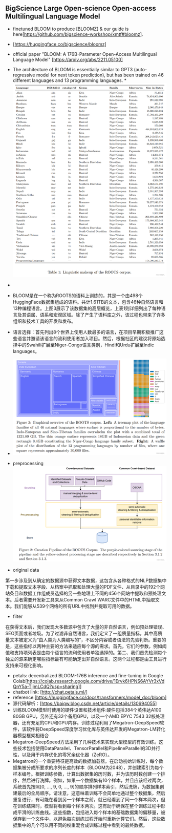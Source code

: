 ## BigScience Large Open-science Open-access Multilingual Language Model
* finetuned BLOOM to produce [BLOOMZ] & our guide is here[https://github.com/bigscience-workshop/xmtf#bloomz].
* [https://huggingface.co/bigscience/bloomz]
* official paper "BLOOM: A 176B-Parameter Open-Access Multilingual Language Model" [https://arxiv.org/abs/2211.05100]
* The architecture of BLOOM is essentially similar to GPT3 (auto-regressive model for next token prediction), but has been trained on 46 different languages and 13 programming languages. 
*![img.png](img.png)
* 
* BLOOM是在一个称为ROOTS的语料上训练的，其是一个由498个HuggingFace数据集组成的语料。共计1.61TB的文本，包含46种自然语言和13种编程语言。上图3展示了该数据集的高层概览，上表1则详细列出了每种语言及其语属、语系和宏观区域。除了产生了语料库之外，该过程也带来了许多组织和技术工具的开发和发布。
* 语言选择：首先列出8个世界上使用人数最多的语言，在项目早期积极推广这些语言并邀请该语言的流利使用者加入项目。然后，根据社区的建议将原始选择中的Swahili扩展至Niger-Congo语言类别，Hindi和Urdu扩展至Indic languages。
* ![img_1.png](img_1.png)

* preprocessing ![img_2.png](img_2.png)
* original data

第一步涉及到从确定的数据源中获得文本数据，这包含从各种格式的NLP数据集中下载和提取文本字段、从档案中抓取和处理大量的PDF文件、从目录中的192个网站条目和数据工作组成员选择的另一些地理上不同的456个网站中提取和预处理文本。后者需要开发新工具来从Common Crawl WARC文件中的HTML中抽取文本。我们能够从539个网络的所有URL中找到并提取可用的数据。

* filter

在获得文本后，我们发现大多数源中包含了大量的非自然语言，例如预处理错误、SEO页面或者垃圾。为了过滤非自然语言，我们定义了一组质量指标，其中高质量文本被定义为“由人类为人类编写的”，不区分内容或者语法的先验判断。重要的是，这些指标以两种主要的方法来适应每个源的需求。首先，它们的参数，例如阈值和支持项列表是由每个语言的流利使用者单独选择的。第二、我们首先检测每个独立的源来确定哪些指标最有可能确定出非自然语言。这两个过程都是由工具进行支持来可视化影响。

* petals: decentralized BLOOM-176B inference and fine-tuning in Google Colab[https://colab.research.google.com/drive/1Ervk6HPNS6AYVr3xVdQnY5a-TjjmLCdQ?usp=sharing]]
* chatbot link: [http://chat.petals.ml/]
* reference:[https://huggingface.co/docs/transformers/model_doc/bloom]
* 源代码解析：[https://baiqw.blog.csdn.net/article/details/130694055]
* 训练BLOOM模型时使用的硬件设置和技术组件:硬件包括384个英伟达A100 80GB GPU，另外还有32个备用GPU，以及一个AMD EPYC 7543 32核处理器，还有充足的CPU和GPU内存。训练过程利用了Megatron-DeepSpeed软件，该软件将DeepSpeed深度学习优化库与英伟达开发的Megatron-LM转化器模型框架相结合
* Megatron-DeepSpeed方法采用了几种技术来实现大型模型的有效训练。这些技术包括使用DataParallel、TensorParallel和PipelineParallel的3D并行性，以及用于内存优化的零冗余优化器（ZeRO）。
* Megatron的一个重要特征是高效的数据加载器。在启动初始训练时，每个数据集被分成所要求的序列长度的样本（BLOOM为2048），并创建索引为每个样本编号。根据训练参数，计算出数据集的历时数，并为该历时数创建一个排序，然后进行洗牌。例如，如果一个数据集有10个样本，并且应该经过两次，系统首先按照[0, ..., 9, 0, ..., 9]的顺序排列样本索引，然后洗牌，为数据集创建最后的全局顺序。请注意，这意味着训练不会简单地通过整个数据集，然后重复进行，有可能在看到另一个样本之前，就已经看到了同一个样本两次，但在训练结束时，模型将看到每个样本两次。这有助于确保在整个训练过程中形成平滑的训练曲线。这些指数，包括进入每个样本的基础数据集的偏移量，被保存到一个文件中，以避免每次训练过程开始时重新计算它们。然后，这些数据集中的几个可以用不同的权重混合成训练过程中看到的最终数据。